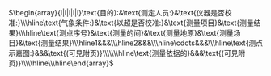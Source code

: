 $\begin{array}{l|l|l|l|l}\text{目的}:&\text{测定人员:}&\text{仪器是否校准:}\\\hline\text{气象条件:}&\text{以超是否校准:}&\text{测量项目}&\text{测量结果}\\\hline\text{测点序号}&\text{测量的间}&\text{测量地原}&\text{测量场目}&\text{测量结果}\\\hline1&&&\\\hline2&&&\\\hline\cdots&&&\\\hline\text{测点示嘉图:}&&&\text{(可見附页)}\\\\\\\hline\text{测量依据的}&&&\text{(可見附页)}\\\\\hline\\\hline\end{array}$